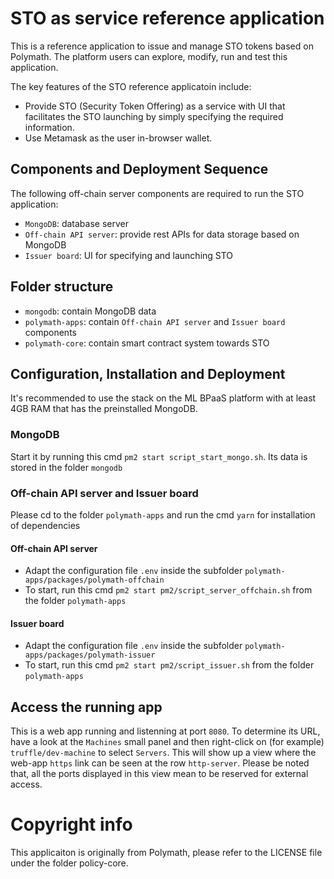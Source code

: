 # STO as service reference application

This is a reference application to issue and manage STO tokens based on Polymath. The platform users can explore, modify, run and test this application.

The key features of the STO reference applicatoin include:

  - Provide STO (Security Token Offering) as a service with UI that facilitates the STO launching by simply specifying the required information. 
  - Use Metamask as the user in-browser wallet.

## Components and Deployment Sequence

The following off-chain server components are required to run the STO application:

  - `MongoDB`: database server
  - `Off-chain API server`: provide rest APIs for data storage based on MongoDB
  - `Issuer board`: UI for specifying and launching STO

## Folder structure

  - `mongodb`: contain MongoDB data
  - `polymath-apps`: contain `Off-chain API server` and `Issuer board` components
  - `polymath-core`: contain smart contract system towards STO

## Configuration, Installation and Deployment

It's recommended to use the stack on the ML BPaaS platform with at least 4GB RAM that has the preinstalled MongoDB.

### MongoDB

Start it by running this cmd `pm2 start script_start_mongo.sh`. Its data is stored in the folder `mongodb`

### Off-chain API server and Issuer board

Please cd to the folder `polymath-apps` and run the cmd `yarn` for installation of dependencies

#### Off-chain API server

  - Adapt the configuration file `.env` inside the subfolder `polymath-apps/packages/polymath-offchain`
  - To start, run this cmd `pm2 start pm2/script_server_offchain.sh` from the folder `polymath-apps`

#### Issuer board

  - Adapt the configuration file `.env` inside the subfolder `polymath-apps/packages/polymath-issuer`
  - To start, run this cmd `pm2 start pm2/script_issuer.sh` from the folder `polymath-apps`

## Access the running app

This is a web app running and listenning at port `8080`.
To determine its URL, have a look at the `Machines` small panel and then right-click on (for example) `truffle/dev-machine` to select `Servers`. This will show up a view where the web-app `https` link can be seen at the
row `http-server`. Please be noted that, all the ports displayed in this view mean to be reserved for external access.

# Copyright info

This applicaiton is originally from Polymath, please refer to the LICENSE file under the folder policy-core.
